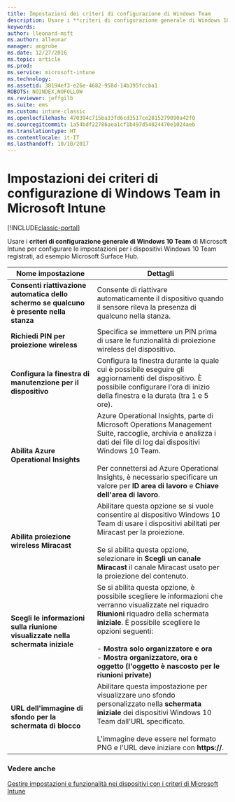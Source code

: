 ```yaml
---
title: Impostazioni dei criteri di configurazione di Windows Team
description: Usare i **criteri di configurazione generale di Windows 10 Team** di Microsoft Intune per configurare le impostazioni per i dispositivi Windows 10 Team registrati, ad esempio Microsoft Surface Hub.
keywords: 
author: lleonard-msft
ms.author: alleonar
manager: angrobe
ms.date: 12/27/2016
ms.topic: article
ms.prod: 
ms.service: microsoft-intune
ms.technology: 
ms.assetid: 38194ef3-e26e-4682-958d-14b395fccba1
ROBOTS: NOINDEX,NOFOLLOW
ms.reviewer: jeffgilb
ms.suite: ems
ms.custom: intune-classic
ms.openlocfilehash: 470394c715ba33fd6cd3517ce2815279090a42f0
ms.sourcegitcommit: 1a54bdf22786aea1cf1b497d54024470e1024aeb
ms.translationtype: HT
ms.contentlocale: it-IT
ms.lasthandoff: 10/10/2017
---
```

# <a name="windows-team-configuration-policy-settings-in-microsoft-intune"></a>Impostazioni dei criteri di configurazione di Windows Team in Microsoft Intune

[!INCLUDE[classic-portal](../includes/classic-portal.md)]

Usare i **criteri di configurazione generale di Windows 10 Team** di Microsoft Intune per configurare le impostazioni per i dispositivi Windows 10 Team registrati, ad esempio Microsoft Surface Hub.

|Nome impostazione|Dettagli|
|----------------|-----------|
|**Consenti riattivazione automatica dello schermo se qualcuno è presente nella stanza**|Consente di riattivare automaticamente il dispositivo quando il sensore rileva la presenza di qualcuno nella stanza.|
|**Richiedi PIN per proiezione wireless**|Specifica se immettere un PIN prima di usare le funzionalità di proiezione wireless del dispositivo.|
|**Configura la finestra di manutenzione per il dispositivo**|Configura la finestra durante la quale cui è possibile eseguire gli aggiornamenti del dispositivo. È possibile configurare l'ora di inizio della finestra e la durata (tra 1 e 5 ore).|
|**Abilita Azure Operational Insights**|Azure Operational Insights, parte di Microsoft Operations Management Suite, raccoglie, archivia e analizza i dati dei file di log dai dispositivi Windows 10 Team.<br /><br />Per connettersi ad Azure Operational Insights, è necessario specificare un valore per **ID area di lavoro** e **Chiave dell'area di lavoro**.|
|**Abilita proiezione wireless Miracast**|Abilitare questa opzione se si vuole consentire al dispositivo Windows 10 Team di usare i dispositivi abilitati per Miracast per la proiezione.<br /><br />Se si abilita questa opzione, selezionare in **Scegli un canale Miracast** il canale Miracast usato per la proiezione del contenuto.|
|**Scegli le informazioni sulla riunione visualizzate nella schermata iniziale**|Se si abilita questa opzione, è possibile scegliere le informazioni che verranno visualizzate nel riquadro **Riunioni** riquadro della schermata **iniziale**. È possibile scegliere le opzioni seguenti:<br /><br />-   **Mostra solo organizzatore e ora**<br />-   **Mostra organizzatore, ora e oggetto (l'oggetto è nascosto per le riunioni private)**|
|**URL dell'immagine di sfondo per la schermata di blocco**|Abilitare questa impostazione per visualizzare uno sfondo personalizzato nella **schermata iniziale** dei dispositivi Windows 10 Team dall'URL specificato.<br /><br />L'immagine deve essere nel formato PNG e l'URL deve iniziare con **https://**.|


### <a name="see-also"></a>Vedere anche
[Gestire impostazioni e funzionalità nei dispositivi con i criteri di Microsoft Intune](manage-settings-and-features-on-your-devices-with-microsoft-intune-policies.md)

